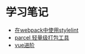 # 学习笔记

* [在webpack中使用stylelint](https://github.com/rywaroy/learn/tree/master/learn01)
* [parcel 轻量级打包工具](https://github.com/rywaroy/learn/tree/master/learn02)
* [vue进阶](https://github.com/rywaroy/learn/tree/master/learn03)
    
